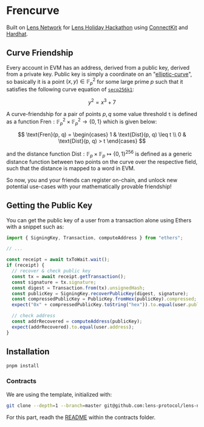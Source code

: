 # Frencurve

Built on [Lens Network](https://dev-preview.lens.xyz/docs/network/overview) for [Lens Holiday Hackathon](https://www.lens.xyz/news/lens-holiday-hackathon) using [ConnectKit](https://github.com/family/connectkit) and [Hardhat](https://dev-preview.lens.xyz/docs/network/getting-started/hardhat).

## Curve Friendship

Every account in EVM has an address, derived from a public key, derived from a private key. Public key is simply a coordinate on an "[elliptic-curve](https://www.rareskills.io/post/elliptic-curves-finite-fields)", so basically it is a point $(x, y) \in \mathbb{F}_p^2$ for some large prime $p$ such that it satisfies the following curve equation of [`secp256k1`](https://en.bitcoin.it/wiki/Secp256k1):

$$
y^2 = x^3 + 7
$$

A curve-friendship for a pair of points $p, q$ some value threshold `t` is defined as a function $\text{Fren} : \mathbb{F}_p^2 \times \mathbb{F}_p^2 \to \{0, 1\}$ which is given below:

$$
\text{Fren}(p, q) =
\begin{cases}
  1 & \text{Dist}(p, q) \leq t \\
  0 & \text{Dist}(p, q) > t
\end{cases}
$$

and the distance function $\text{Dist}: \mathbb{F}_p \times \mathbb{F}_p \mapsto \{0, 1\}^{256}$ is defined as a generic distance function between two points on the curve over the respective field, such that the distance is mapped to a word in EVM.

<!--
```mermaid
quadrantChart
    title y^2 = x^3 + 3 (mod 23)
```
-->

So now, you and your friends can register on-chain, and unlock new potential use-cases with your mathematically provable friendship!

## Getting the Public Key

You can get the public key of a user from a transaction alone using Ethers with a snippet such as:

```ts
import { SigningKey, Transaction, computeAddress } from "ethers";

// ...

const receipt = await txToWait.wait();
if (receipt) {
  // recover & check public key
  const tx = await receipt.getTransaction();
  const signature = tx.signature;
  const digest = Transaction.from(tx).unsignedHash;
  const publicKey = SigningKey.recoverPublicKey(digest, signature);
  const compressedPublicKey = PublicKey.fromHex(publicKey).compressed;
  expect("0x" + compressedPublicKey.toString("hex")).to.equal(user.publicKey);

  // check address
  const addrRecovered = computeAddress(publicKey);
  expect(addrRecovered).to.equal(user.address);
}
```

## Installation

```sh
pnpm install
```

### Contracts

We are using the template, initialized with:

```sh
git clone --depth=1 --branch=master git@github.com:lens-protocol/lens-network-hardhat-boilerplate.git contracts && rm -rf ./contracts/.git
```

For this part, readh the [README](./contracts/README.md) within the contracts folder.

<!-- This is a [Vite](https://vitejs.dev) project bootstrapped with [`create-wagmi`](https://github.com/wevm/wagmi/tree/main/packages/create-wagmi). -->
